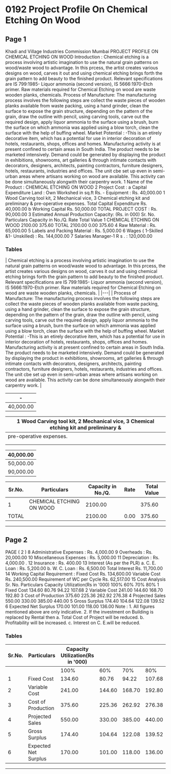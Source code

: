 # 0192 Project Profile On Chemical Etching On Wood

## Page 1

Khadi and Village Industries Commission Mumbai PROJECT PROFILE ON CHEMICAL ETCHING ON WOOD Introduction : Chemical etching is a process involving artistic imagination to use the natural grain patterns on wood/waste wood to advantage. In this prcess, the artist creates various designs on wood, carves it out and using chemical etching brings forth the grain pattern to add beauty to the finished product. Relevant specifications are IS 799:1985- Liquor ammonia (second version), IS 5666:1970-Etch primer. Raw materials required for Chemical Etching on wood are waste wooden planks, chemicals. Process of Manufacture: The manufacturing process involves the following steps are collect the waste pieces of wooden planks available from waste packing, using a hand grinder, clean the surface to expose the grain structure, depending on the pattern of the grain, draw the outline with pencil, using carving tools, carve out the required design, apply liquor ammonia to the surface using a brush, burn the surface on which ammonia was applied using a blow torch, clean the surface with the help of buffing wheel. Market Potential : -This is an etirely decorative item, which has a potential for use in interior decoration of hotels, restaurants, shops, offices and homes. Manufacturing activity is at present confined to certain areas in South India. The product needs to be marketed intensively. Demand could be generated by displaying the product in exhibitions, showrooms, art galleries & through intimate contacts with decorators, designers, architects, painting contractors, furniture designers, hotels, restaurants, industries and offices. The unit cbe set up even in semi-urban areas where artisans working on wood are available. This activity can be done simultaneously alongwith their carpentry work. 1 Name of the Product : CHEMICAL ETCHING ON WOOD 2 Project Cost : a Capital Expenditure Land : Own Workshed in sq.ft Rs. - Equipment : Rs. 40,000.00 1 Wood Carving tool kit, 2 Mechanical vice, 3 Chemical etching kit and preliminary & pre-operative expenses. Total Capital Expenditure Rs. 40,000.00 b Working Capital Rs. 50,000.00 TOTAL PROJECT COST : Rs. 90,000.00 3 Estimated Annual Production Capacity: (Rs. in 000) Sr. No. Particulars Capacity in No./Q. Rate Total Value 1 CHEMICAL ETCHING ON WOOD 2100.00 375.60 TOTAL 2100.00 0.00 375.60 4 Raw Material : Rs. 65,000.00 5 Labels and Packing Material : Rs. 5,000.00 6 Wages ( 1-Skilled &1- Unskilled) : Rs. 144,000.00 7 Salaries Manager-1 R s . : 120,000.00

### Tables

| Chemical etching is a process involving artistic imagination to use the natural grain patterns on wood/waste
wood to advantage. In this prcess, the artist creates various designs on wood, carves it out and using chemical
etching brings forth the grain pattern to add beauty to the finished product. Relevant specifications are IS
799:1985- Liquor ammonia (second version), IS 5666:1970-Etch primer. Raw materials required for Chemical
Etching on wood are waste wooden planks, chemicals. |
|---|
| Process of Manufacture: The manufacturing process involves the following steps are collect the waste pieces of wooden
planks available from waste packing, using a hand grinder, clean the surface to expose the grain structure, depending on
the pattern of the grain, draw the outline with pencil, using carving tools, carve out the required design, apply liquor ammonia
to the surface using a brush, burn the surface on which ammonia was applied using a blow torch, clean the surface with the
help of buffing wheel. Market Potential : -This is an etirely decorative item, which has a potential for use in interior
decoration of hotels, restaurants, shops, offices and homes. Manufacturing activity is at present confined to certain areas in
South India. The product needs to be marketed intensively. Demand could be generated by displaying the product in
exhibitions, showrooms, art galleries & through intimate contacts with decorators, designers, architects, painting contractors,
furniture designers, hotels, restaurants, industries and offices. The unit cbe set up even in semi-urban areas where artisans
working on wood are available. This activity can be done simultaneously alongwith their carpentry work. |

| - |
|---|
| 40,000.00 |

| 1 Wood Carving tool kit, 2 Mechanical vice, 3 Chemical etching kit and preliminary & |
|---|
| pre-operative expenses. |
|  |
|  |

| 40,000.00 |
|---|
| 50,000.00 |
| 90,000.00 |

| Sr.No. | Particulars | Capacity in No./Q. | Rate | Total Value |
|---|---|---|---|---|
| 1 | CHEMICAL ETCHING ON WOOD | 2100.00 |  | 375.60 |
| TOTAL |  | 2100.00 | 0.00 | 375.60 |

---

## Page 2

PAGE ( 2 ) 8 Administrative Expenses : Rs. 4,000.00 9 Overheads : Rs. 20,000.00 10 Miscellaneous Expenses : Rs. 5,000.00 11 Depreciation : Rs. 4,000.00 . 12 Insurance : Rs. 400.00 13 Interest (As per the PLR) a. C. E. Loan : Rs. 5,200.00 b. W. C. Loan : Rs. 6,500.00 Total Interest Rs. 11,700.00 14 Working Capital Requirement : Fixed Cost Rs. 134,600.00 Variable Cost Rs. 240,500.00 Requirement of WC per Cycle Rs. 62,517.00 15 Cost Analysis Sr. No. Particulars Capacity Utilization(Rs in '000) 100% 60% 70% 80% 1 Fixed Cost 134.60 80.76 94.22 107.68 2 Variable Cost 241.00 144.60 168.70 192.80 3 Cost of Production 375.60 225.36 262.92 276.38 4 Projected Sales 550.00 330.00 385.00 440.00 5 Gross Surplus 174.40 104.64 122.08 139.52 6 Expected Net Surplus 170.00 101.00 118.00 136.00 Note : 1. All figures mentioned above are only indicative. 2. If the investment on Building is replaced by Rental then a. Total Cost of Project will be reduced. b. Profitability will be increased. c. Interest on C. E.will be reduced.

### Tables

| Sr.No. | Particulars | Capacity Utilization(Rs in '000) |  |  |  |
|---|---|---|---|---|---|
|  |  | 100% | 60% | 70% | 80% |
| 1 | Fixed Cost | 134.60 | 80.76 | 94.22 | 107.68 |
| 2 | Variable Cost | 241.00 | 144.60 | 168.70 | 192.80 |
| 3 | Cost of Production | 375.60 | 225.36 | 262.92 | 276.38 |
| 4 | Projected Sales | 550.00 | 330.00 | 385.00 | 440.00 |
| 5 | Gross Surplus | 174.40 | 104.64 | 122.08 | 139.52 |
| 6 | Expected Net Surplus | 170.00 | 101.00 | 118.00 | 136.00 |

---
